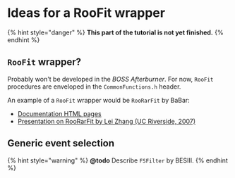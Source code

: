 # Ideas for a RooFit wrapper

{% hint style="danger" %}
**This part of the tutorial is not yet finished.**
{% endhint %}

## `RooFit` wrapper?

Probably won't be developed in the _BOSS Afterburner_. For now, `RooFit` procedures are enveloped in the `CommonFunctions.h` header.

An example of a `RooFit` wrapper would be `RooRarFit` by BaBar:

* [Documentation HTML pages](http://hepwww.rl.ac.uk/fwilson/RooRarFit.html)
* [Presentation on RooRarFit by Lei Zhang \(UC Riverside, 2007\)](https://www.slac.stanford.edu/BFROOT/www/doc/Workshops/2007/BaBar_RooFit/talks/lei.pdf)

## Generic event selection

{% hint style="warning" %}
**@todo** Describe `FSFilter` by BESIII.
{% endhint %}

